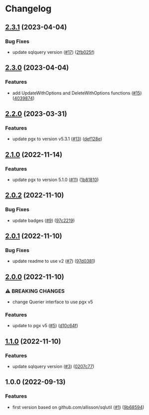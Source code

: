 # Changelog

## [2.3.1](https://github.com/allisson/pgxutil/compare/v2.3.0...v2.3.1) (2023-04-04)


### Bug Fixes

* update sqlquery version ([#17](https://github.com/allisson/pgxutil/issues/17)) ([2fb025f](https://github.com/allisson/pgxutil/commit/2fb025f726a2c11a66ad1663cb5cb0c6ec19bc5a))

## [2.3.0](https://github.com/allisson/pgxutil/compare/v2.2.0...v2.3.0) (2023-04-04)


### Features

* add UpdateWithOptions and DeleteWithOptions functions ([#15](https://github.com/allisson/pgxutil/issues/15)) ([4039874](https://github.com/allisson/pgxutil/commit/4039874333e97a122ad33061b19b579da1faab45))

## [2.2.0](https://github.com/allisson/pgxutil/compare/v2.1.0...v2.2.0) (2023-03-31)


### Features

* update pgx to version v5.3.1 ([#13](https://github.com/allisson/pgxutil/issues/13)) ([def128e](https://github.com/allisson/pgxutil/commit/def128e9d955a295a94401735184cfdb38325227))

## [2.1.0](https://github.com/allisson/pgxutil/compare/v2.0.2...v2.1.0) (2022-11-14)


### Features

* update pgx to version 5.1.0 ([#11](https://github.com/allisson/pgxutil/issues/11)) ([1b81810](https://github.com/allisson/pgxutil/commit/1b81810e5b8873f9eedb0fb9f3f14fadf6b3077a))

## [2.0.2](https://github.com/allisson/pgxutil/compare/v2.0.1...v2.0.2) (2022-11-10)


### Bug Fixes

* update badges ([#9](https://github.com/allisson/pgxutil/issues/9)) ([97c2219](https://github.com/allisson/pgxutil/commit/97c2219a0c82b6d23e8edd3302970dcf233f13c5))

## [2.0.1](https://github.com/allisson/pgxutil/compare/v2.0.0...v2.0.1) (2022-11-10)


### Bug Fixes

* update readme to use v2 ([#7](https://github.com/allisson/pgxutil/issues/7)) ([97d0381](https://github.com/allisson/pgxutil/commit/97d0381efc93dab1c00a5b3e0eebe8a97931843d))

## [2.0.0](https://github.com/allisson/pgxutil/compare/v1.1.0...v2.0.0) (2022-11-10)


### ⚠ BREAKING CHANGES

* change Querier interface to use pgx v5

### Features

* update to pgx v5 ([#5](https://github.com/allisson/pgxutil/issues/5)) ([d10c64f](https://github.com/allisson/pgxutil/commit/d10c64fcf95e14bdb1378253724a58e84a8e324a))

## [1.1.0](https://github.com/allisson/pgxutil/compare/v1.0.0...v1.1.0) (2022-11-10)


### Features

* update sqlquery version ([#3](https://github.com/allisson/pgxutil/issues/3)) ([0207c77](https://github.com/allisson/pgxutil/commit/0207c77c492bf71f284941f87fbac7f07fece6d1))

## 1.0.0 (2022-09-13)


### Features

* first version based on github.com/allisson/sqlutil ([#1](https://github.com/allisson/pgxutil/issues/1)) ([9b68594](https://github.com/allisson/pgxutil/commit/9b68594e5d4cf0661ce50482cb98fff1fb342359))
